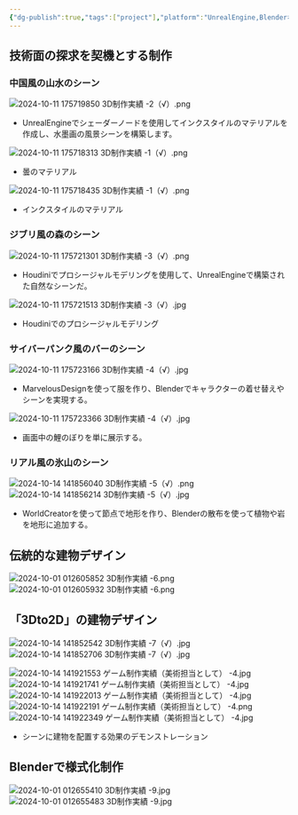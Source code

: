 ```yaml
---
{"dg-publish":true,"tags":["project"],"platform":"UnrealEngine,Blenderなど","dg-note-icon":"2","description":"/","cover":"![](https://github.com/Kairitsuhou/ImageHost/blob/main/Publish%203D%20.png?raw=true)","permalink":"/900.Publish/3D制作実績/","dgPassFrontmatter":true,"noteIcon":"2"}
---
```


## 技術面の探求を契機とする制作
### 中国風の山水のシーン
![2024-10-11 175719850 3D制作実績 -2（√）.png](/img/user/700.Attachment/2024-10-11%20175719850%203D%E5%88%B6%E4%BD%9C%E5%AE%9F%E7%B8%BE%20-2%EF%BC%88%E2%88%9A%EF%BC%89.png)
- UnrealEngineでシェーダーノードを使用してインクスタイルのマテリアルを作成し、水墨画の風景シーンを構築します。

![2024-10-11 175718313 3D制作実績 -1（√）.png](/img/user/700.Attachment/2024-10-11%20175718313%203D%E5%88%B6%E4%BD%9C%E5%AE%9F%E7%B8%BE%20-1%EF%BC%88%E2%88%9A%EF%BC%89.png)
- 曇のマテリアル

![2024-10-11 175718435 3D制作実績 -1（√）.png](/img/user/700.Attachment/2024-10-11%20175718435%203D%E5%88%B6%E4%BD%9C%E5%AE%9F%E7%B8%BE%20-1%EF%BC%88%E2%88%9A%EF%BC%89.png)
- インクスタイルのマテリアル

### ジブリ風の森のシーン
![2024-10-11 175721301 3D制作実績 -3（√）.png](/img/user/700.Attachment/2024-10-11%20175721301%203D%E5%88%B6%E4%BD%9C%E5%AE%9F%E7%B8%BE%20-3%EF%BC%88%E2%88%9A%EF%BC%89.png)
- Houdiniでプロシージャルモデリングを使用して、UnrealEngineで構築された自然なシーンだ。

![2024-10-11 175721513 3D制作実績 -3（√）.jpg](/img/user/700.Attachment/2024-10-11%20175721513%203D%E5%88%B6%E4%BD%9C%E5%AE%9F%E7%B8%BE%20-3%EF%BC%88%E2%88%9A%EF%BC%89.jpg)
- Houdiniでのプロシージャルモデリング

### サイバーパンク風のバーのシーン
![2024-10-11 175723166 3D制作実績 -4（√）.jpg](/img/user/700.Attachment/2024-10-11%20175723166%203D%E5%88%B6%E4%BD%9C%E5%AE%9F%E7%B8%BE%20-4%EF%BC%88%E2%88%9A%EF%BC%89.jpg)
- MarvelousDesignを使って服を作り、Blenderでキャラクターの着せ替えやシーンを実現する。

![2024-10-11 175723366 3D制作実績 -4（√）.jpg](/img/user/700.Attachment/2024-10-11%20175723366%203D%E5%88%B6%E4%BD%9C%E5%AE%9F%E7%B8%BE%20-4%EF%BC%88%E2%88%9A%EF%BC%89.jpg)
- 画面中の鯉のぼりを単に展示する。

### リアル風の氷山のシーン
![2024-10-14 141856040 3D制作実績 -5（√）.png](/img/user/700.Attachment/2024-10-14%20141856040%203D%E5%88%B6%E4%BD%9C%E5%AE%9F%E7%B8%BE%20-5%EF%BC%88%E2%88%9A%EF%BC%89.png)
![2024-10-14 141856214 3D制作実績 -5（√）.jpg](/img/user/700.Attachment/2024-10-14%20141856214%203D%E5%88%B6%E4%BD%9C%E5%AE%9F%E7%B8%BE%20-5%EF%BC%88%E2%88%9A%EF%BC%89.jpg)
- WorldCreatorを使って節点で地形を作り、Blenderの散布を使って植物や岩を地形に追加する。

## 伝統的な建物デザイン
![2024-10-01 012605852 3D制作実績 -6.png](/img/user/700.Attachment/2024-10-01%20012605852%203D%E5%88%B6%E4%BD%9C%E5%AE%9F%E7%B8%BE%20-6.png)
![2024-10-01 012605932 3D制作実績 -6.png](/img/user/700.Attachment/2024-10-01%20012605932%203D%E5%88%B6%E4%BD%9C%E5%AE%9F%E7%B8%BE%20-6.png)

## 「3Dto2D」の建物デザイン
![2024-10-14 141852542 3D制作実績 -7（√）.jpg](/img/user/700.Attachment/2024-10-14%20141852542%203D%E5%88%B6%E4%BD%9C%E5%AE%9F%E7%B8%BE%20-7%EF%BC%88%E2%88%9A%EF%BC%89.jpg)
![2024-10-14 141852706 3D制作実績 -7（√）.jpg](/img/user/700.Attachment/2024-10-14%20141852706%203D%E5%88%B6%E4%BD%9C%E5%AE%9F%E7%B8%BE%20-7%EF%BC%88%E2%88%9A%EF%BC%89.jpg)

![2024-10-14 141921553 ゲーム制作実績（美術担当として） -4.jpg](/img/user/700.Attachment/2024-10-14%20141921553%20%E3%82%B2%E3%83%BC%E3%83%A0%E5%88%B6%E4%BD%9C%E5%AE%9F%E7%B8%BE%EF%BC%88%E7%BE%8E%E8%A1%93%E6%8B%85%E5%BD%93%E3%81%A8%E3%81%97%E3%81%A6%EF%BC%89%20-4.jpg)
![2024-10-14 141921741 ゲーム制作実績（美術担当として） -4.jpg](/img/user/700.Attachment/2024-10-14%20141921741%20%E3%82%B2%E3%83%BC%E3%83%A0%E5%88%B6%E4%BD%9C%E5%AE%9F%E7%B8%BE%EF%BC%88%E7%BE%8E%E8%A1%93%E6%8B%85%E5%BD%93%E3%81%A8%E3%81%97%E3%81%A6%EF%BC%89%20-4.jpg)
![2024-10-14 141922013 ゲーム制作実績（美術担当として） -4.jpg](/img/user/700.Attachment/2024-10-14%20141922013%20%E3%82%B2%E3%83%BC%E3%83%A0%E5%88%B6%E4%BD%9C%E5%AE%9F%E7%B8%BE%EF%BC%88%E7%BE%8E%E8%A1%93%E6%8B%85%E5%BD%93%E3%81%A8%E3%81%97%E3%81%A6%EF%BC%89%20-4.jpg)
![2024-10-14 141922191 ゲーム制作実績（美術担当として） -4.png](/img/user/700.Attachment/2024-10-14%20141922191%20%E3%82%B2%E3%83%BC%E3%83%A0%E5%88%B6%E4%BD%9C%E5%AE%9F%E7%B8%BE%EF%BC%88%E7%BE%8E%E8%A1%93%E6%8B%85%E5%BD%93%E3%81%A8%E3%81%97%E3%81%A6%EF%BC%89%20-4.png)
![2024-10-14 141922349 ゲーム制作実績（美術担当として） -4.jpg](/img/user/700.Attachment/2024-10-14%20141922349%20%E3%82%B2%E3%83%BC%E3%83%A0%E5%88%B6%E4%BD%9C%E5%AE%9F%E7%B8%BE%EF%BC%88%E7%BE%8E%E8%A1%93%E6%8B%85%E5%BD%93%E3%81%A8%E3%81%97%E3%81%A6%EF%BC%89%20-4.jpg)
- シーンに建物を配置する効果のデモンストレーション

## Blenderで様式化制作
![2024-10-01 012655410 3D制作実績 -9.jpg](/img/user/700.Attachment/2024-10-01%20012655410%203D%E5%88%B6%E4%BD%9C%E5%AE%9F%E7%B8%BE%20-9.jpg)
![2024-10-01 012655483 3D制作実績 -9.jpg](/img/user/700.Attachment/2024-10-01%20012655483%203D%E5%88%B6%E4%BD%9C%E5%AE%9F%E7%B8%BE%20-9.jpg)